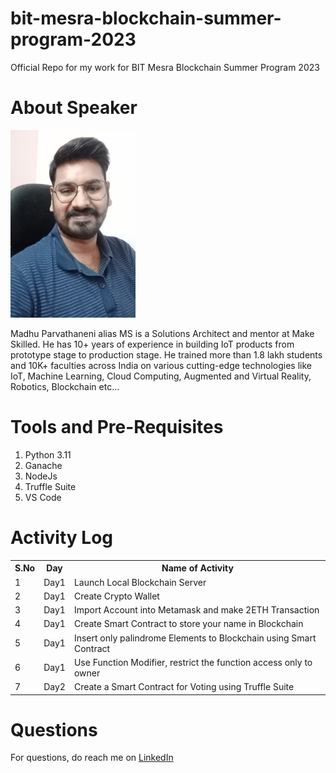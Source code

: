 # bit-mesra-blockchain-summer-program-2023
Official Repo for my work for BIT Mesra Blockchain Summer Program 2023

# About Speaker
<img src="https://raw.githubusercontent.com/madblocksgit/ETAI-2021---VSSUT-11th-aug-iot-session/main/maddy.jpg" height="300" width="200" />

Madhu Parvathaneni alias MS is a Solutions Architect and mentor at Make Skilled. He has 10+ years of experience in building IoT products from prototype stage to production stage. He trained more than 1.8 lakh students and 10K+ faculties across India on various cutting-edge technologies like IoT, Machine Learning, Cloud Computing, Augmented and Virtual Reality, Robotics, Blockchain etc...

# Tools and Pre-Requisites

1. Python 3.11
2. Ganache
3. NodeJs
4. Truffle Suite
5. VS Code

# Activity Log

<table>
  <tr>
    <th>S.No</th>
    <th>Day</th>
    <th>Name of Activity</th>
  </tr>
  <tr>
    <td>1</td>
    <td>Day1</td>
    <td>Launch Local Blockchain Server</td>
  </tr>
  <tr>
    <td>2</td>
    <td>Day1</td>
    <td>Create Crypto Wallet</td>
  </tr>
  <tr>
    <td>3</td>
    <td>Day1</td>
    <td>Import Account into Metamask and make 2ETH Transaction</td>
  </tr>
  <tr>
    <td>4</td>
    <td>Day1</td>
    <td>Create Smart Contract to store your name in Blockchain</td>
  </tr>
  <tr>
    <td>5</td>
    <td>Day1</td>
    <td>Insert only palindrome Elements to Blockchain using Smart Contract</td>
  </tr>
  <tr>
    <td>6</td>
    <td>Day1</td>
    <td>Use Function Modifier, restrict the function access only to owner</td>
  </tr>
  <tr>
    <td>7</td>
    <td>Day2</td>
    <td>Create a Smart Contract for Voting using Truffle Suite</td>
  </tr>
</table>

# Questions

For questions, do reach me on <a href="https://linkedin.com/in/MadhuPIoT">LinkedIn</a>
